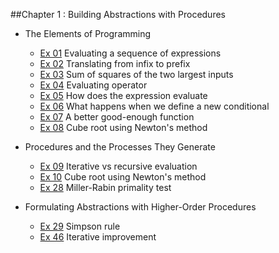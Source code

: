 ##Chapter 1 : Building Abstractions with Procedures

*  The Elements of Programming
    * [Ex 01][1] Evaluating a sequence of expressions
    * [Ex 02][2] Translating from infix to prefix
    * [Ex 03][3] Sum of squares of the two largest inputs
    * [Ex 04][4] Evaluating operator
    * [Ex 05][5] How does the expression evaluate
    * [Ex 06][6] What happens when we define a new conditional
    * [Ex 07][7] A better good-enough function
    * [Ex 08][8] Cube root using Newton's method

*  Procedures and the Processes They Generate
    * [Ex 09][9] Iterative vs recursive evaluation
    * [Ex 10][10] Cube root using Newton's method
    * [Ex 28][28] Miller-Rabin primality test

*  Formulating Abstractions with Higher-Order Procedures
    * [Ex 29][29] Simpson rule
    * [Ex 46][46] Iterative improvement

[1]: simple_evaluation.ss
[2]: infix_to_prefix.ss
[3]: sum_of_squares_of_largest_two.ss
[4]: op_eval.ss
[5]: evaluation_order.ss
[6]: new_if.ss
[7]: good_enough.ss
[8]: cube_root.ss
[9]: peano_arithmetic.ss
[10]: cube_root.ss
[28]: fermat.ss
[29]: simpson.ss
[46]: iterative_improvement.ss